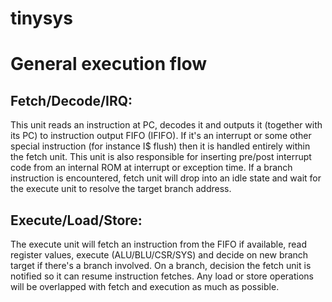 # tinysys

# General execution flow

## Fetch/Decode/IRQ:
This unit reads an instruction at PC, decodes it and outputs it (together with its PC) to instruction output FIFO (IFIFO). If it's an interrupt or some other special instruction (for instance I$ flush) then it is handled entirely within the fetch unit. This unit is also responsible for inserting pre/post interrupt code from an internal ROM at interrupt or exception time. If a branch instruction is encountered, fetch unit will drop into an idle state and wait for the execute unit to resolve the target branch address.

## Execute/Load/Store:
The execute unit will fetch an instruction from the FIFO if available, read register values, execute (ALU/BLU/CSR/SYS) and decide on new branch target if there's a branch involved. On a branch, decision the fetch unit is notified so it can resume instruction fetches. Any load or store operations will be overlapped with fetch and execution as much as possible.

